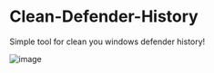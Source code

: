 # Clean-Defender-History
Simple tool for clean you windows defender history!

![image](https://github.com/user-attachments/assets/4ac257fb-4ae3-47b7-913a-35b56d575827)

